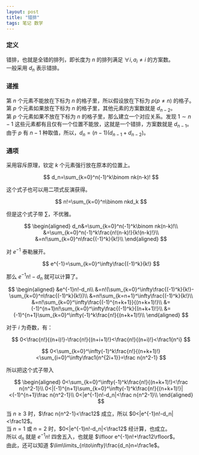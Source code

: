 ```yaml
---
layout: post
title: "错排"
tags: 笔记 数学
---
```


### 定义
错排，也就是全错的排列，即长度为 $n$ 的排列满足 $\forall i,a_i\ne i$ 的方案数。  
一般采用 $d_n$ 表示错排。

### 递推
第 $n$ 个元素不能放在下标为 $n$ 的格子里，所以假设放在下标为 $p(p\ne n)$ 的格子。  
第 $p$ 个元素如果放在下标为 $n$ 的格子里，其他元素的方案数就是 $d_{n-2}$。  
第 $p$ 个元素如果不放在下标为 $n$ 的格子里，那么建立一个对应关系。发现 $1\sim n-1$ 这些元素都有且仅有一个位置不能放，这就是一个错排，方案数就是 $d_{n-1}$。  
由于 $p$ 有 $n-1$ 种取值，所以，$d_n=(n-1)(d_{n-1}+d_{n-2})$。
### 通项
采用容斥原理，钦定 $k$ 个元素强行放在原本的位置上。

$$
d_n=\sum_{k=0}^n(-1)^k\binom nk(n-k)!
$$

这个式子也可以用二项式反演获得。

$$
n!=\sum_{k=0}^n\binom nkd_k
$$

但是这个式子带 $\sum$，不优雅。

$$
\begin{aligned}
d_n&=\sum_{k=0}^n(-1)^k\binom nk(n-k)!\\
&=\sum_{k=0}^n(-1)^k\frac{n!(n-k)!}{k!(n-k)!}\\
&=n!\sum_{k=0}^n\frac{(-1)^k}{k!}\\
\end{aligned}
$$

对 $e^{-1}$ 泰勒展开。

$$
e^{-1}=\sum_{k=0}^\infty\frac{(-1)^k}{k!}
$$

那么 $e^{-1}n!-d_n$ 就可以计算了。

$$
\begin{aligned}
&e^{-1}n!-d_n\\
&=n!(\sum_{k=0}^\infty\frac{(-1)^k}{k!}-\sum_{k=0}^n\frac{(-1)^k}{k!})\\
&=n!\sum_{k=n+1}^\infty\frac{(-1)^k}{k!}\\
&=n!\sum_{k=0}^\infty\frac{(-1)^{n+k+1}}{(n+k+1)!}\\
&=(-1)^{n+1}n!\sum_{k=0}^\infty\frac{(-1)^k}{(n+k+1)!}\\
&=(-1)^{n+1}\sum_{k=0}^\infty(-1)^k\frac{n!}{(n+k+1)!}\\
\end{aligned}
$$

对于 $i$ 为奇数，有：

$$
0<\frac{n!}{(n+i)!}-\frac{n!}{(n+i+1)!}<\frac{n!}{(n+i)!}<\frac1{n^i}
$$

$$
0<\sum_{k=0}^\infty(-1)^k\frac{n!}{(n+k+1)!}<\sum_{i=0}^\infty\frac1{n^{2i+1}}=\frac n{n^2-1}
$$

所以把这个式子带入

$$
\begin{aligned}
0<\sum_{k=0}^\infty(-1)^k\frac{n!}{(n+k+1)!}<\frac n{n^2-1}\\
0<|(-1)^{n+1}\sum_{k=0}^\infty(-1)^k\frac{n!}{(n+k+1)!}|<(-1)^{n+1}\frac n{n^2-1}\\
0<|e^{-1}n!-d_n|<\frac n{n^2-1}\\
\end{aligned}
$$

当 $n\ge3$ 时，$\frac n{n^2-1}<\frac12$ 成立，所以 $0<|e^{-1}n!-d_n|<\frac12$。  
当 $n=1$ 或 $n=2$ 时，$0<|e^{-1}n!-d_n|<\frac12$ 经计算，也成立。  
所以 $d_n$ 就是 $e^{-1}n!$ 四舍五入，也就是 $\lfloor e^{-1}n!+\frac12\rfloor$。  
由此，还可以知道 $\lim\limits_{n\to\infty}\frac{d_n}n=\frac1e$。  